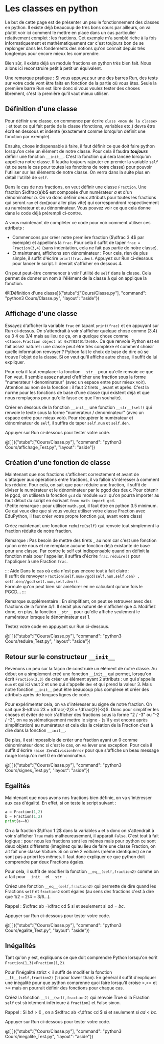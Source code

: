 # Les classes en python

Le but de cette page est de présenter un peu le fonctionnement des classes en python. Il existe déjà beaucoup de très bons cours par ailleurs, on va plutôt voir ici comment le mettre en place dans un cas particulier relativement complet : les fractions.  Cet exemple m'a semblé riche à la fois informatiquement et mathématiquement car c'est toujours bon de se replonger dans les fondements des notions qu'on connait depuis très longtemps pour encore mieux les comprendre.

Bien sûr, il existe déjà un module fractions en python très bien fait. Nous allons ici reconstruire petit à petit un équivalent.

Une remarque pratique : Si vous appuyez sur une des barres Run, des tests sur votre code vont être faits en fonction de la partie où vous êtes. Seule la première barre Run est libre donc si vous voulez tester des choses librement, c'est la première qu'il vaut mieux utiliser.

## Définition d'une classe

Pour définir une classe, on commence par écrire `class <nom de la classe> :` et tout ce qui fait partie de la classe (fonctions, variables etc.) devra être écrit en dessous et indenté (exactement comme lorsqu'on définit une fonction par exemple).

Ensuite, chose indispensable à faire, il faut définir ce que doit faire python lorsqu'on crée un élément de notre classe. Pour cela il faudra ***toujours*** définir une fonction `__init__`. C'est la fonction qui sera lancée lorsqu'on appellera notre classe. Il faudra toujours rajouter en premier la variable `self` (et ce sera le cas pour toutes les fonctions de notre classe) pour pouvoir l'utiliser sur les éléments de notre classe. On verra dans la suite plus en détail l'utilité de `self`. 

Dans le cas de nos fractions, on veut définir une classe `Fraction`. Une fraction $`\dfrac{a}b`$ est composée d'un numérateur $`a`$ et d'un dénominateur $`b`$. On va donc définir deux attributs pour toutes les fractions qui seront `num` et `den`(pour aller plus vite) qui correspondront respectivement au numérateur et au dénominateur. Vous pouvez voir ce que cela donne dans le code déjà prérempli ci-contre.

A vous maintenant de compléter ce code pour voir comment utiliser ces attributs :

- Commencons par créer notre première fraction ($`\dfrac 3 4`$ par exemple) et appellons la `frac`. Pour cela il suffit de taper `frac = Fraction(3,4)` (sans indentation, cela ne fait pas partie de notre classe).
- Et maintenant, affichons son dénominateur : Pour cela, rien de plus simple, il suffit d'écrire `print(frac.den)`. Appuyez sur Run ci-dessous pour lancer le script. Il devrait s'afficher en dessous 4.

On peut peut-être commencer à voir l'utilité de `self` dans la classe. Cela permet de donner un nom à l'élément de la classe à qui on applique la fonction.

@[Définition d'une classe]({"stubs":["Cours/Classe.py"], "command": "python3 Cours/Classe.py", "layout": "aside"})

## Affichage d'une classe

Essayez d'afficher la variable `frac` en tapant `print(frac)` et en appuyant sur Run ci-dessus. On s'attendrait à voir s'afficher quelque chose comme (3,4) ou 3 4 ou 3/4 mais au lieu de ça, on a quelque chose comme `<Classe.Fraction object at 0x7f03401f2e50>`. Ce que renvoie Python est en fait assez naturel : une classe peut être très complexe et comment choisir quelle information renvoyer ? Python fait le choix de base de dire où se trouve l'objet de la classe. Si on veut qu'il affiche autre chose, il suffit de lui expliquer.

Pour cela il faut remplacer la fonction `__str__` pour qu'elle renvoie ce que l'on veut. Il semble assez naturel d'afficher une fraction sous la forme "numerateur / denominateur" (avec un espace entre pour mieux voir). Attention au nom de la fonction : il faut 2 tirets _ avant et après. C'est la norme pour les fonctions de base d'une classe (qui existent déjà et que nous remplaçons pour qu'elle fasse ce que l'on souhaite).

Créer en dessous de la fonction `__init__` une fonction `__str__(self)` qui renvoie le texte sous la forme "numerateur / denominateur" (avec un espace entre pour mieux voir). Pour récupérer le numérateur et dénominateur de `self`, il suffira de taper `self.num` et `self.den`.

Appuyer sur Run ci-dessous pour tester votre code.

@[ ]({"stubs":["Cours/Classe.py"], "command": "python3 Cours/affichage_Test.py", "layout": "aside"})

## Création d'une fonction de classe

Maintenant que nos fractions s'affichent correctement et avant de s'attaquer aux opérations entre fractions, il va falloir s'intéresser à comment les réduire. Pour cela, on sait que pour réduire une fraction, il suffit de diviser le numérateur et le dénominateur par le pgcd des deux. Pour obtenir le pgcd, on utilisera la fonction `gcd` du module `math` qu'on pourra importer au tout début du script en écrivant `from math import gcd`.  
(Petite remarque : pour utiliser `math.gcd`, il faut être en python 3.5 minimum. Ce qui veux dire que si vous voulez utiliser votre classe Fraction avec EduPython, il faut créer votre propre fonction `gcd`, avant votre class)

Créez maintenant une fonction `reduire(self)` qui renvoie tout simplement la fraction réduite de notre fraction.

Remarque : Pas besoin de mettre des tirets _ au nom car c'est une fonction qu'on crée nous et ne remplace aucune fonction déjà existante de base pour une classe. Par contre le self est indispensable quand on définit la fonction mais pour l'appeller, il suffira d'écrire  `frac.réduire()` pour l'appliquer à une Fraction `frac`.

::: Aide
Dans le cas où cela n'est pas encore tout à fait claire :  
Il suffit de renvoyer `Fraction(self.num//gcd(self.num,self.den) , self.den//gcd(self.num,self.den))`.  
Formule qu'on peut bien sûr améliorer en ne calculant qu'une fois le PGCD...
:::

Remarque supplémentaire : En simplifiant, on peut se retrouver avec des fractions de la forme 4/1. Il serait plus naturel de n'afficher que 4. Modifiez donc, en plus, la fonction `__str__` pour qu'elle affiche seulement le numérateur lorsque le dénominateur est 1.

Testez votre code en appuyant sur Run ci-dessous.

@[ ]({"stubs":["Cours/Classe.py"], "command": "python3 Cours/reduire_Test.py", "layout": "aside"})

## Retour sur le constructeur `__init__`

Revenons un peu sur la façon de construire un élément de notre classe. Au début on a simplement créé une fonction `__init__` qui permet, lorsqu'on écrit `Fraction(2,3)` de créer un élément ayant 2 attributs : un qui s'appelle `num` et qui ici vaut 2 et une qui s'appelle `den` et qui prend la valeur 3. Mais notre fonction `__init__` peut être beaucoup plus complexe et créer des attributs après de longues lignes de code.

Pour expérimenter cela, on va s'intéresser au signe de notre fraction. On sait que $`-\dfrac 23 = \dfrac{-2}3 = \dfrac{2}{-3}`$. Donc pour simplifier les choses et éviter de voir s'afficher des fractions sous la forme "2 / -3" ou "-2 / -3", on va systématiquement mettre le signe - (s'il y est encore après simplification) au numérateur et cela dès la création de la Fraction c'est à dire dans la fonction `__init__`.

De plus, il est impossible de créer une fraction ayant un 0 comme dénominateur donc si c'est le cas, on va lever une exception. Pour cela il suffit d'écrire `raise ZeroDivisionError` pour que s'affiche un beau message rouge lorsqu'on met 0 en dénominateur.

@[ ]({"stubs":["Cours/Classe.py"], "command": "python3 Cours/signes_Test.py", "layout": "aside"})


## Egalités

Maintenant que nous avons nos fractions bien définie, on va s'intéresser aux cas d'égalité. En effet, si on teste le script suivant :
```python
a = Fraction(1,2)
b = Fraction(1,2)
print(a==b)
```
On a la fraction $`\dfrac 1 2`$ dans la variables `a` et `b` donc on s'attendrait à voir s'afficher `True` mais malheureusement, il apparait `False`. C'est tout à fait logique : pour nous les fractions sont les mêmes mais pour python ce sont deux objets différents (imaginez qu'au lieu de faire une classe Fraction, on ait fait une classe Voiture. Si on crée 2 voitures (même identiques) ce ne sont pas a priori les mêmes. Il faut donc expliquer ce que python doit comprendre par deux Fractions égales.

Pour cela, il suffit de modifier la fonction `__eq__(self,fraction2)` comme on a fait pour `__init__` et `__str__`.

Créez une fonction `__eq__(self,fraction2)` qui permette de dire quand les Fractions `self` et `fraction2` sont égales (au sens des fractions c'est à dire que 1/2 = 2/4 = 3/6...).

Rappel : $`\dfrac ab =\dfrac cd `$ si et seulement si $`ad=bc`$.

Appuyer sur Run ci-dessous pour tester votre code.

@[ ]({"stubs":["Cours/Classe.py"], "command": "python3 Cours/egalite_Test.py", "layout": "aside"})

## Inégalités

Tant qu'on y est, expliquons ce que doit comprendre Python lorsqu'on écrit `Fraction(1,3)<Fraction(1,2)`.

Pour l'inégalité strict < il suffit de modifier la fonction `__lt__(self,fraction2)` (`lt`pour lower than). En général il suffit d'expliquer une inégalité pour que python comprenne quoi faire lorsqu'il croise >,<= et >= mais on pourrait définir des fonctions pour chaque cas.

Créez la fonction `__lt__(self,fraction2)` qui renvoie True si la Fraction `self` est strictement inférieure à `fraction2` et False sinon.

Rappel : Si $`bd>0`$ , on a $`\dfrac ab <\dfrac cd `$ si et seulement si $`ad<bc`$.

Appuyer sur Run ci-dessous pour tester votre code.

@[ ]({"stubs":["Cours/Classe.py"], "command": "python3 Cours/inegalite_Test.py", "layout": "aside"})
